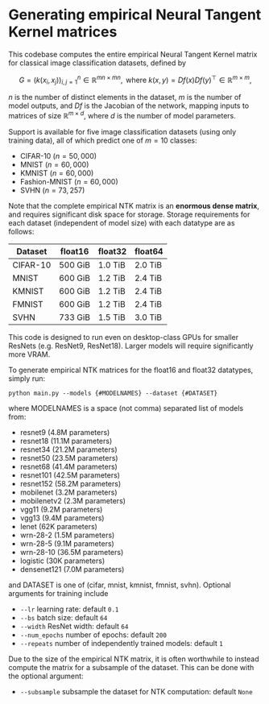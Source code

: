 # Generating empirical Neural Tangent Kernel matrices
This codebase computes the entire empirical Neural Tangent Kernel matrix for classical image classification datasets, 
defined by
```math
G = (k(x_i, x_j))_{i,j=1}^n \in \mathbb{R}^{mn \times mn}, \mbox{ where } k(x, y) = Df(x) Df(y)^\top \in \mathbb{R}^{m \times m},
```
$n$ is the number of distinct elements in the dataset, $m$ is the number of model outputs, and $Df$ is the Jacobian of the network, mapping inputs to matrices of size $\mathbb{R}^{m \times d}$, where $d$ is the number of model parameters.

Support is available for five image classification datasets (using only training data), all of which predict one of $m = 10$ classes:
- CIFAR-10 ($n = 50,000$)
- MNIST ($n = 60,000$)
- KMNIST ($n = 60,000$)
- Fashion-MNIST ($n = 60,000$)
- SVHN ($n = 73,257$)

Note that the complete empirical NTK matrix is an **enormous dense matrix**, and requires significant disk space for storage. Storage requirements for each dataset (independent of model size) with each datatype are as follows:

| Dataset  | float16 | float32 | float64 |
|----------|---------|---------|---------|
| CIFAR-10 | 500 GiB | 1.0 TiB | 2.0 TiB |
| MNIST    | 600 GiB | 1.2 TiB | 2.4 TiB |
| KMNIST   | 600 GiB | 1.2 TiB | 2.4 TiB |
| FMNIST   | 600 GiB | 1.2 TiB | 2.4 TiB |
| SVHN     | 733 GiB | 1.5 TiB | 3.0 TiB |

This code is designed to run even on desktop-class GPUs for smaller ResNets (e.g. ResNet9, ResNet18). Larger models will require significantly more VRAM.

To generate empirical NTK matrices for the float16 and float32 datatypes, simply run:

``python main.py --models {#MODELNAMES} --dataset {#DATASET}``

where MODELNAMES is a space (not comma) separated list of models from:
- resnet9 (4.8M parameters)
- resnet18 (11.1M parameters)
- resnet34 (21.2M parameters)
- resnet50 (23.5M parameters)
- resnet68 (41.4M parameters)
- resnet101 (42.5M parameters)
- resnet152 (58.2M parameters)
- mobilenet (3.2M parameters)
- mobilenetv2 (2.3M parameters)
- vgg11 (9.2M parameters)
- vgg13 (9.4M parameters)
- lenet (62K parameters)
- wrn-28-2 (1.5M parameters)
- wrn-28-5 (9.1M parameters)
- wrn-28-10 (36.5M parameters)
- logistic (30K parameters)
- densenet121 (7.0M parameters)

and DATASET is one of (cifar, mnist, kmnist, fmnist, svhn). Optional arguments for training include

- `--lr` learning rate: default `0.1`
- `--bs` batch size: default `64`
- `--width` ResNet width: default `64`
- `--num_epochs` number of epochs: default `200`
- `--repeats` number of independently trained models: default `1`

Due to the size of the empirical NTK matrix, it is often worthwhile to instead compute the matrix
for a subsample of the dataset. This can be done with the optional argument:

- `--subsample` subsample the dataset for NTK computation: default `None`